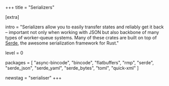+++
title = "Serializers"

[extra]

intro = "Serializers allow you to easily transfer states and reliably get it back – important not only when working with JSON but also backbone of many types of worker-queue systems. Many of these crates are built on top of [Serde](https://www.arewewebyet.org/topics/serializer/#pkg-serde), the awesome serialization framework for Rust."

level = 0

packages = [
  "async-bincode",
  "bincode",
  "flatbuffers",
  "rmp",
  "serde",
  "serde_json",
  "serde_yaml",
  "serde_bytes",
  "toml",
  "quick-xml"
]

newstag = "serialiser"
+++
